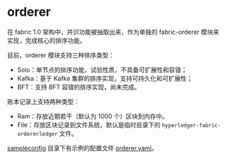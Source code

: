# orderer
在 fabric 1.0 架构中，共识功能被抽取出来，作为单独的 fabric-orderer 模块来实现，完成核心的排序功能。

目前，orderer 模块支持三种排序类型：

* Solo：单节点的排序功能，试验性质，不具备可扩展性和容错；
* Kafka：基于 Kafka 集群的排序实现，支持可持久化和可扩展性；
* BFT：支持 BFT 容错的排序实现，尚未完成。

账本记录上支持两种类型：

* Ram：存放近期若干（默认为 1000 个）区块到内存中。
* File：存放区块记录到文件系统，默认是临时目录下的 `hyperledger-fabric-ordererledger` 文件。

[sampleconfig](../sampleconfig) 目录下有示例的配置文件 [orderer.yaml](../sampleconfig/orderer_yaml.md)。